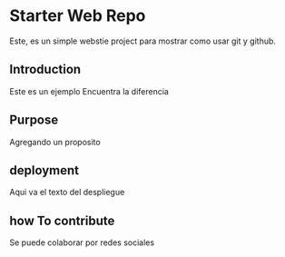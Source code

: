 # Starter Web Repo

Este, es un simple webstie project para mostrar como usar git y github.

## Introduction

Este es un ejemplo 
Encuentra la diferencia

## Purpose

Agregando un proposito

## deployment 

Aqui va el texto del despliegue

## how To contribute

Se puede colaborar por redes sociales
